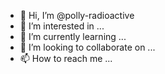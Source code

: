 - 👋 Hi, I’m @polly-radioactive
- 👀 I’m interested in ...
- 🌱 I’m currently learning ...
- 💞️ I’m looking to collaborate on ...
- 📫 How to reach me ...

<!---
polly-radioactive/polly-radioactive is a ✨ special ✨ repository because its `README.md` (this file) appears on your GitHub profile.
You can click the Preview link to take a look at your changes.
--->
